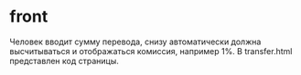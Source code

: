 # front
Человек вводит сумму перевода, снизу автоматически должна высчитываться и отображаться комиссия, например 1%.
В transfer.html представлен код страницы.
